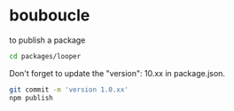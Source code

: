 # bouboucle

to publish a package

``` sh
cd packages/looper
```

Don't forget to update the "version": 10.xx in package.json.

``` sh
git commit -m 'version 1.0.xx'
npm publish
```
